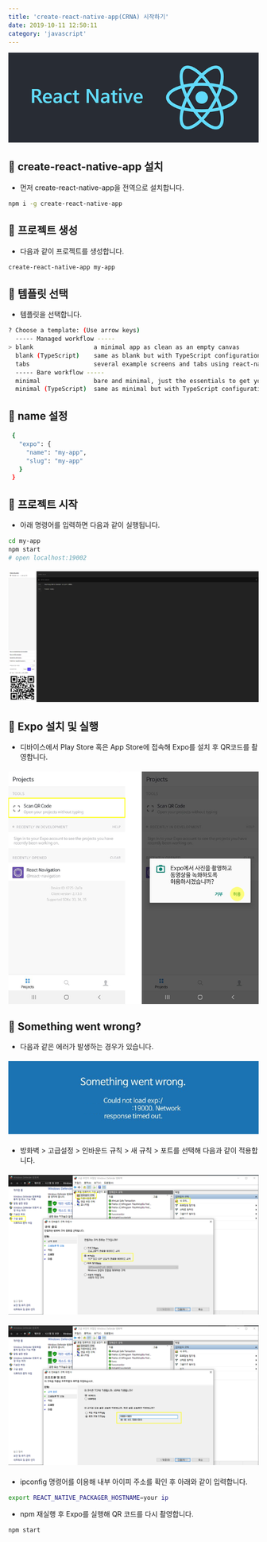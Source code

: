 ```yaml
---
title: 'create-react-native-app(CRNA) 시작하기'
date: 2019-10-11 12:50:11
category: 'javascript'
---
```


![](./images/react-native.png)

####

## 📁 create-react-native-app 설치

-   먼저 create-react-native-app을 전역으로 설치합니다.

```bash
npm i -g create-react-native-app
```

## 📁 프로젝트 생성

-   다음과 같이 프로젝트를 생성합니다.

```bash
create-react-native-app my-app
```

## 📁 템플릿 선택

-   템플릿을 선택합니다.

```bash
? Choose a template: (Use arrow keys)
  ----- Managed workflow -----
> blank                 a minimal app as clean as an empty canvas
  blank (TypeScript)    same as blank but with TypeScript configuration
  tabs                  several example screens and tabs using react-navigation
  ----- Bare workflow -----
  minimal               bare and minimal, just the essentials to get you started
  minimal (TypeScript)  same as minimal but with TypeScript configuration
```

## 📁 name 설정

```bash
 {
   "expo": {
     "name": "my-app",
     "slug": "my-app"
   }
 }
```

## 🏃 프로젝트 시작

-   아래 명령어를 입력하면 다음과 같이 실행됩니다.

```bash
cd my-app
npm start
# open localhost:19002
```

####

![](./images/metro-bundler.png)

####

## 💎 Expo 설치 및 실행

-   디바이스에서 Play Store 혹은 App Store에 접속해 Expo를 설치 후 QR코드를 촬영합니다.

####

![](./images/expo.png)

####

## 🤔 Something went wrong?

-   다음과 같은 에러가 발생하는 경우가 있습니다.

####

![](./images/expo-error.png)

####

-   방화벽 > 고급설정 > 인바운드 규칙 > 새 규칙 > 포트를 선택해 다음과 같이 적용합니다.

####

![](./images/firewall-1.png)

####

![](./images/firewall-2.png)

####

-   ipconfig 명령어를 이용해 내부 아이피 주소를 확인 후 아래와 같이 입력합니다.

```bash
export REACT_NATIVE_PACKAGER_HOSTNAME=your ip
```

-   npm 재실행 후 Expo를 실행해 QR 코드를 다시 촬영합니다.

```bash
npm start
```
